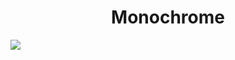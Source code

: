 <h1 align="center"> Monochrome </h1>
<img src="https://user-images.githubusercontent.com/61376940/168648166-7998fd77-e353-410d-8821-5d1c3db512fa.png">
